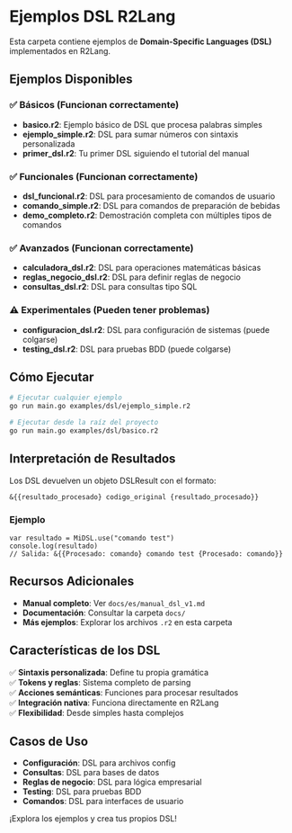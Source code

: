 # Ejemplos DSL R2Lang

Esta carpeta contiene ejemplos de **Domain-Specific Languages (DSL)** implementados en R2Lang.

## Ejemplos Disponibles

### ✅ Básicos (Funcionan correctamente)
- **basico.r2**: Ejemplo básico de DSL que procesa palabras simples
- **ejemplo_simple.r2**: DSL para sumar números con sintaxis personalizada
- **primer_dsl.r2**: Tu primer DSL siguiendo el tutorial del manual

### ✅ Funcionales (Funcionan correctamente)
- **dsl_funcional.r2**: DSL para procesamiento de comandos de usuario
- **comando_simple.r2**: DSL para comandos de preparación de bebidas
- **demo_completo.r2**: Demostración completa con múltiples tipos de comandos

### ✅ Avanzados (Funcionan correctamente)
- **calculadora_dsl.r2**: DSL para operaciones matemáticas básicas
- **reglas_negocio_dsl.r2**: DSL para definir reglas de negocio
- **consultas_dsl.r2**: DSL para consultas tipo SQL

### ⚠️ Experimentales (Pueden tener problemas)
- **configuracion_dsl.r2**: DSL para configuración de sistemas (puede colgarse)
- **testing_dsl.r2**: DSL para pruebas BDD (puede colgarse)

## Cómo Ejecutar

```bash
# Ejecutar cualquier ejemplo
go run main.go examples/dsl/ejemplo_simple.r2

# Ejecutar desde la raíz del proyecto
go run main.go examples/dsl/basico.r2
```

## Interpretación de Resultados

Los DSL devuelven un objeto DSLResult con el formato:
```
&{{resultado_procesado} codigo_original {resultado_procesado}}
```

### Ejemplo
```r2
var resultado = MiDSL.use("comando test")
console.log(resultado)
// Salida: &{{Procesado: comando} comando test {Procesado: comando}}
```

## Recursos Adicionales

- **Manual completo**: Ver `docs/es/manual_dsl_v1.md`
- **Documentación**: Consultar la carpeta `docs/`
- **Más ejemplos**: Explorar los archivos `.r2` en esta carpeta

## Características de los DSL

✅ **Sintaxis personalizada**: Define tu propia gramática  
✅ **Tokens y reglas**: Sistema completo de parsing  
✅ **Acciones semánticas**: Funciones para procesar resultados  
✅ **Integración nativa**: Funciona directamente en R2Lang  
✅ **Flexibilidad**: Desde simples hasta complejos  

## Casos de Uso

- **Configuración**: DSL para archivos config
- **Consultas**: DSL para bases de datos
- **Reglas de negocio**: DSL para lógica empresarial
- **Testing**: DSL para pruebas BDD
- **Comandos**: DSL para interfaces de usuario

¡Explora los ejemplos y crea tus propios DSL!